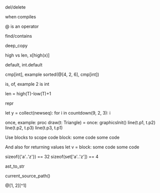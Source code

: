 del/delete

when compiles

@ is an operator

find/contains

deep_copy

high vs len, x[high(x)]

default, int.default

cmp[int], example sorted(@[4, 2, 6], cmp[int])

is, of, example 2 is int

len = high(T)-low(T)+1

repr

let y = collect(newseq):
  for i in countdown(9, 2, 3):
    i

once, example:
  proc draw(t: Triangle) =
    once:
      graphicsInit()
    line(t.p1, t.p2)
    line(t.p2, t.p3)
    line(t.p3, t.p1)


Use blocks to scope code
block:
  some code
  some code

And also for returning values
let v = block:
  some code
  some code

sizeof({'a'..'z'}) == 32
sizeof(set['a'..'z']) == 4

ast_to_str

current_source_path()

@[1, 2][^1]